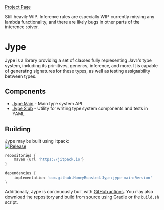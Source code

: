 [Project Page](https://honeyroasted.github.io/jype/landing.html)

Still heavily WIP. Inference rules are especially WIP, currently missing any lambda functionality,
and there are likely bugs in other parts of the inference solver.

# Jype
Jype is a library providing a set of classes fully representing Java's type system, including its
primitives, generics, inference, and more. It is capable of generating signatures for these types, as well as 
testing assignability between types.

## Components
- [Jype Main](jype-main/README.md) - Main type system API
- [Jype Stub](jype-stub/README.md) - Utility for writing type system components and tests in YAML

## Building
Jype may be built using jitpack:  
[![Release](https://jitpack.io/v/HoneyRoasted/Jype.svg)](https://jitpack.io/#HoneyRoasted/Jype)

```groovy
repositories {
    maven {url 'https://jitpack.io'}    
}

dependencies {
    implementation 'com.github.HoneyRoasted.Jype:jype-main:Version'
}
```
Additionally, Jype is continuously built with [GitHub actions](https://github.com/HoneyRoasted/Jype/actions). You
may also download the repository and build from source using Gradle or the `build.sh` script.
